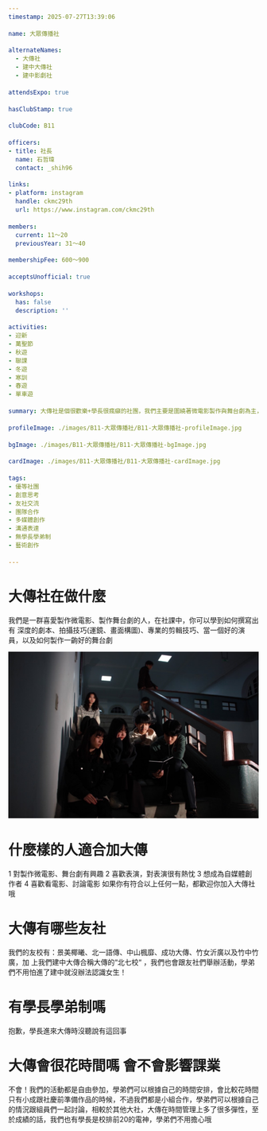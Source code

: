 ```yaml
---
timestamp: 2025-07-27T13:39:06

name: 大眾傳播社

alternateNames:
  - 大傳社
  - 建中大傳社
  - 建中影劇社

attendsExpo: true

hasClubStamp: true

clubCode: B11

officers:
- title: 社長
  name: 石哲瑋
  contact: _shih96

links:
- platform: instagram
  handle: ckmc29th
  url: https://www.instagram.com/ckmc29th

members:
  current: 11～20
  previousYear: 31～40

membershipFee: 600～900

acceptsUnofficial: true

workshops:
  has: false
  description: ''

activities:
- 迎新
- 萬聖節
- 秋遊
- 聯課
- 冬遊
- 寒訓
- 春遊
- 單車遊

summary: 大傳社是個很歡樂+學長很瘋癲的社團，我們主要是圍繞著微電影製作與舞台劇為主，在這裡你可以學會很多技巧像是剪輯、運鏡、演戲等等，當然我們也會有跟友校(景美、北一、中山)交流的活動，學弟不用怕進了建中就認識不到女生哦！

profileImage: ./images/B11-大眾傳播社/B11-大眾傳播社-profileImage.jpg

bgImage: ./images/B11-大眾傳播社/B11-大眾傳播社-bgImage.jpg

cardImage: ./images/B11-大眾傳播社/B11-大眾傳播社-cardImage.jpg

tags:
- 優等社團
- 創意思考
- 友社交流
- 團隊合作
- 多媒體創作
- 溝通表達
- 無學長學弟制
- 藝術創作

---
```


# 大傳社在做什麼

我們是一群喜愛製作微電影、製作舞台劇的人，在社課中，你可以學到如何撰寫出有
深度的劇本、拍攝技巧(運鏡、畫面構圖)、專業的剪輯技巧、當一個好的演員，以及如何製作一齣好的舞台劇

![劇照](./images/B11-大眾傳播社/B11-大眾傳播社-content-0.jpg)

# 什麼樣的人適合加大傳

1 對製作微電影、舞台劇有興趣
2 喜歡表演，對表演很有熱忱
3 想成為自媒體創作者
4 喜歡看電影、討論電影
如果你有符合以上任何一點，都歡迎你加入大傳社哦

# 大傳有哪些友社

我們的友校有：景美椰曦、北一語傳、中山楓靡、成功大傳、竹女沂廣以及竹中竹廣，加
上我們建中大傳合稱大傳的“北七校“
，我們也會跟友社們舉辦活動，學弟們不用怕進了建中就沒辦法認識女生！

# 有學長學弟制嗎

抱歉，學長進來大傳時沒聽說有這回事

# 大傳會很花時間嗎 會不會影響課業

不會！我們的活動都是自由參加，學弟們可以根據自己的時間安排，會比較花時間只有小成跟社慶前準備作品的時候，不過我們都是小組合作，學弟們可以根據自己的情況跟組員們一起討論，相較於其他大社，大傳在時間管理上多了很多彈性，至於成績的話，我們也有學長是校排前20的電神，學弟們不用擔心哦
